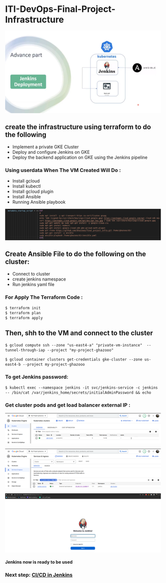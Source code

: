 # ITI-DevOps-Final-Project-Infrastructure

![home_Page Image](./screenshot/project1.png)

## create the infrastructure using terraform to do the following
  * Implement a private GKE Cluster
  * Deploy and configure Jenkins on GKE
  * Deploy the backend application on GKE using the Jenkins pipeline

### Using userdata When The VM Created Will Do : 

  * Install gcloud 
  * Install kubectl
  * Install gcloud plugin
  * Install Ansible
  * Running Ansible playbook

![home_Page Image](./screenshot/userdata.png)

## Create Ansible File to do the following on the cluster:

* Connect to cluster
* create jenkins namespace
* Run jenkins yaml file 


### For Apply The Terraform Code :
```
$ terraform init
$ terraform plan 
$ terraform apply
```


## Then, shh to the VM and connect to the cluster

```
$ gcloud compute ssh --zone "us-east4-a" "private-vm-instance"  --tunnel-through-iap --project "my-project-ghazooo"
```

```
$ gcloud container clusters get-credentials gke-cluster --zone us-east4-b --project my-project-ghazooo
```

### To get Jenkins password:

```
$ kubectl exec --namespace jenkins -it svc/jenkins-service -c jenkins -- /bin/cat /var/jenkins_home/secrets/initialAdminPassword && echo
```

### Get cluster pods and get load balancer external IP :

![home_Page Image](./screenshot/cluster.png)

![home_Page Image](./screenshot/service.png)

![home_Page Image](./screenshot/jenkins_start.png)

#### Jenkins now is ready to be used
### Next step: <a href="https://github.com/Abdalla1297/DevOps-Final-project-code" target="_blank">CI/CD in Jenkins</a>



